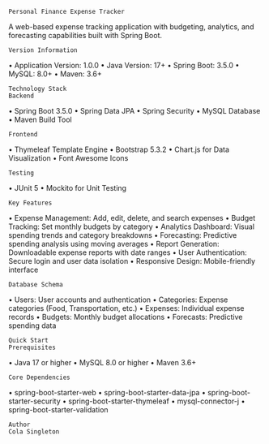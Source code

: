     Personal Finance Expense Tracker
A web-based expense tracking application with budgeting, analytics, and forecasting capabilities built with Spring Boot.

    Version Information
•	Application Version: 1.0.0
•	Java Version: 17+
•	Spring Boot: 3.5.0
•	MySQL: 8.0+
•	Maven: 3.6+

    Technology Stack
    Backend
•	Spring Boot 3.5.0
•	Spring Data JPA
•	Spring Security
•	MySQL Database
•	Maven Build Tool
    
    Frontend
•	Thymeleaf Template Engine
•	Bootstrap 5.3.2
•	Chart.js for Data Visualization
•	Font Awesome Icons
    
    Testing
•	JUnit 5
•	Mockito for Unit Testing

    Key Features
•	Expense Management: Add, edit, delete, and search expenses
•	Budget Tracking: Set monthly budgets by category
•	Analytics Dashboard: Visual spending trends and category breakdowns
•	Forecasting: Predictive spending analysis using moving averages
•	Report Generation: Downloadable expense reports with date ranges
•	User Authentication: Secure login and user data isolation
•	Responsive Design: Mobile-friendly interface

    Database Schema
•	Users: User accounts and authentication
•	Categories: Expense categories (Food, Transportation, etc.)
•	Expenses: Individual expense records
•	Budgets: Monthly budget allocations
•	Forecasts: Predictive spending data

    Quick Start
    Prerequisites
•	Java 17 or higher
•	MySQL 8.0 or higher
•	Maven 3.6+

    Core Dependencies
•	spring-boot-starter-web
•	spring-boot-starter-data-jpa
•	spring-boot-starter-security
•	spring-boot-starter-thymeleaf
•	mysql-connector-j
•	spring-boot-starter-validation

    Author
    Cola Singleton
